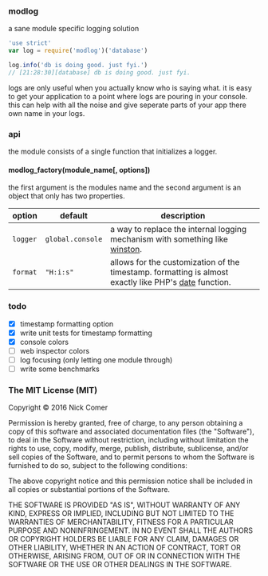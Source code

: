 ### modlog
a sane module specific logging solution

```javascript
'use strict'
var log = require('modlog')('database')

log.info('db is doing good. just fyi.')
// [21:28:30][database] db is doing good. just fyi.
```

logs are only useful when you actually know who is saying what. it is easy to get your application to a point where logs are pouring in your console. this can help with all the noise and give seperate parts of your app there own name in your logs.

### api
the module consists of a single function that initializes a logger.

#### modlog_factory(module\_name[, options])
the first argument is the modules name and the second argument is an object that only has two properties.

| option | default | description |
| --- | --- | --- |
| `logger` | `global.console` | a way to replace the internal logging mechanism with something like  [winston](https://www.npmjs.com/package/winston). |
| `format` | `"H:i:s"` | allows for the customization of the timestamp. formatting is almost exactly like PHP's [date](https://secure.php.net/manual/en/function.date.php) function. |

### todo
- [x] timestamp formatting option
- [x] write unit tests for timestamp formatting
- [x] console colors
- [ ] web inspector colors
- [ ] log focusing (only letting one module through)
- [ ] write some benchmarks

### The MIT License (MIT)

Copyright &copy; 2016 Nick Comer

Permission is hereby granted, free of charge, to any person obtaining a copy of this software and associated documentation files (the "Software"), to deal in the Software without restriction, including without limitation the rights to use, copy, modify, merge, publish, distribute, sublicense, and/or sell copies of the Software, and to permit persons to whom the Software is furnished to do so, subject to the following conditions:

The above copyright notice and this permission notice shall be included in all copies or substantial portions of the Software.

THE SOFTWARE IS PROVIDED "AS IS", WITHOUT WARRANTY OF ANY KIND, EXPRESS OR IMPLIED, INCLUDING BUT NOT LIMITED TO THE WARRANTIES OF MERCHANTABILITY, FITNESS FOR A PARTICULAR PURPOSE AND NONINFRINGEMENT. IN NO EVENT SHALL THE AUTHORS OR COPYRIGHT HOLDERS BE LIABLE FOR ANY CLAIM, DAMAGES OR OTHER LIABILITY, WHETHER IN AN ACTION OF CONTRACT, TORT OR OTHERWISE, ARISING FROM, OUT OF OR IN CONNECTION WITH THE SOFTWARE OR THE USE OR OTHER DEALINGS IN THE SOFTWARE.